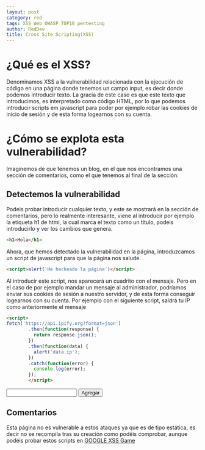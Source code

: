 ```yaml
---
layout: post
category: red
tags: XSS Web OWASP TOP10 pentesting
author: RedDev
title: Cross Site Scripting(XSS)
---
```


# ¿Qué es el XSS?
Denominamos XSS a la vulnerabilidad relacionada con la ejecución de código en una página donde tenemos un campo input, es decir donde podemos introducir texto.
La gracia de este caso es que este texto que introducimos, es interpretado como código HTML, por lo que podemos introducir scripts em javascript para poder por ejemplo robar las cookies de inicio de sesión y de esta forma logearnos con su cuenta.

# ¿Cómo se explota esta vulnerabilidad?
Imaginemos de que tenemos un blog, en el que nos encontramos una sección de comentarios, como el que tenemos al final de la sección:

## Detectemos la vulnerabilidad
Podeis probar introducir cualquier texto, y este se mostrará en la sección de comentarios, pero lo realmente interesante, viene al introducir por ejemplo la etiqueta h1 de html, la cual marca el texto como un título, podeis introducirlo y ver los cambios que genera.
```html
<h1>Hola</h1>
```
Ahora, que hemos detectado la vulnerabilidad en la página, introduzcamos un script de javascript para que la página nos salude.
```html
<script>alert('He hackeado la página')</script>
```
Al introducir este script, nos aparecerá un cuadrito con el mensaje.
Pero en el caso de por ejemplo mandar un mensaje al administrador, podríamos enviar sus cookies de sesión a nuestro servidor, y de esta forma conseguir logearnos con su cuenta.
Por ejemplo con el siguiente script, saldrá tu IP como anteriormente el mensaje
```html
<script>
fetch('https://api.ipify.org?format=json')
        .then(function(response) {
          return response.json();
        })
        .then(function(data) {
          alert('data.ip');
        })
        .catch(function(error) {
          console.log(error);
        });
        </script>
```

  <input type="text" id="Texto">
  <button onclick="agregarTexto()">Agregar</button>


  ## Comentarios
  
  Esta página no es vulnerable a estos ataques ya que es de tipo estática, es decir no se recompila tras su creación como podéis comprobar, aunque podéis probar estos scripts en [GOOGLE XSS Game](https://xss-game.appspot.com/)
  <div id="lista"></div>



 
 <script>
    function agregarTexto() {
      var input = document.getElementById("Texto");
      var texto = input.value;
      var lista = document.getElementById("lista");
      
      lista.innerText = texto;
      input.value = "";
    }
  </script>
